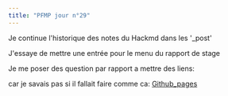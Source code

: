 ```yaml
---
title: "PFMP jour n°29"
---
```


Je continue l'historique des notes du Hackmd dans les '_post'

J'essaye de mettre une entrée pour le menu du rapport de stage

Je me poser des question par rapport a mettre des liens: 

car je savais pas si il fallait faire comme ca: [Github_pages](https://pages.github.com/)
